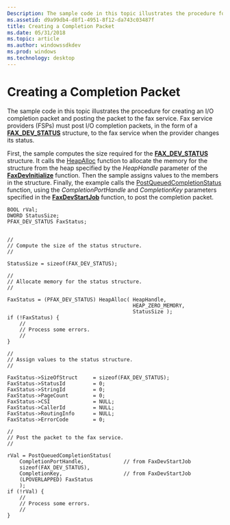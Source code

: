 ```yaml
---
Description: The sample code in this topic illustrates the procedure for creating an I/O completion packet and posting the packet to the fax service.
ms.assetid: d9a99db4-d8f1-4951-8f12-da743c03487f
title: Creating a Completion Packet
ms.date: 05/31/2018
ms.topic: article
ms.author: windowssdkdev
ms.prod: windows
ms.technology: desktop
---
```


# Creating a Completion Packet

The sample code in this topic illustrates the procedure for creating an I/O completion packet and posting the packet to the fax service. Fax service providers (FSPs) must post I/O completion packets, in the form of a [**FAX\_DEV\_STATUS**](/windows/previous-versions/FaxDev/ns-faxdev-_fax_dev_status?branch=master) structure, to the fax service when the provider changes its status.

First, the sample computes the size required for the [**FAX\_DEV\_STATUS**](/windows/previous-versions/FaxDev/ns-faxdev-_fax_dev_status?branch=master) structure. It calls the [HeapAlloc](http://msdn.microsoft.com/library/en-us/memory/base/heapalloc.asp) function to allocate the memory for the structure from the heap specified by the *HeapHandle* parameter of the [**FaxDevInitialize**](/windows/previous-versions/FaxDev/nf-faxdev-faxdevinitialize?branch=master) function. Then the sample assigns values to the members in the structure. Finally, the example calls the [PostQueuedCompletionStatus](http://msdn.microsoft.com/library/en-us/fileio/base/postqueuedcompletionstatus.asp) function, using the *CompletionPortHandle* and *CompletionKey* parameters specified in the [**FaxDevStartJob**](/windows/previous-versions/FaxDev/nf-faxdev-faxdevstartjob?branch=master) function, to post the completion packet.


```
BOOL rVal;
DWORD StatusSize;
PFAX_DEV_STATUS FaxStatus;
 
 
//
// Compute the size of the status structure. 
//
 
StatusSize = sizeof(FAX_DEV_STATUS);
 
//
// Allocate memory for the status structure. 
//
 
FaxStatus = (PFAX_DEV_STATUS) HeapAlloc( HeapHandle, 
                                         HEAP_ZERO_MEMORY, 
                                         StatusSize );
if (!FaxStatus) {
    //
    // Process some errors. 
    //
}
 
//
// Assign values to the status structure. 
//
 
FaxStatus->SizeOfStruct     = sizeof(FAX_DEV_STATUS);
FaxStatus->StatusId         = 0;
FaxStatus->StringId         = 0;
FaxStatus->PageCount        = 0;
FaxStatus->CSI              = NULL;
FaxStatus->CallerId         = NULL;
FaxStatus->RoutingInfo      = NULL;
FaxStatus->ErrorCode        = 0;
 
//
// Post the packet to the fax service. 
//
 
rVal = PostQueuedCompletionStatus(
    CompletionPortHandle,             // from FaxDevStartJob
    sizeof(FAX_DEV_STATUS),
    CompletionKey,                    // from FaxDevStartJob
    (LPOVERLAPPED) FaxStatus
    );
if (!rVal) {
    //
    // Process some errors. 
    //
}
```



 

 



